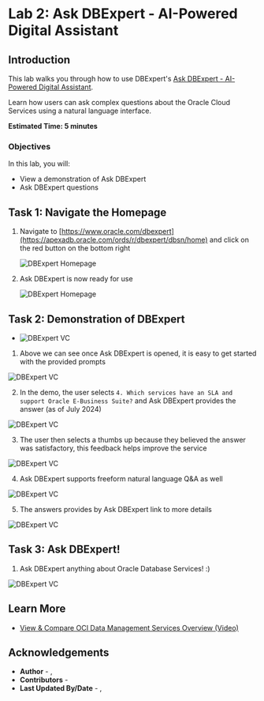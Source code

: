 # Lab 2: Ask DBExpert - AI-Powered Digital Assistant

## Introduction

This lab walks you through how to use DBExpert's [Ask DBExpert - AI-Powered Digital Assistant](https://apexadb.oracle.com/ords/r/dbexpert/dbsn/home). 

Learn how users can ask complex questions about the Oracle Cloud Services using a natural language interface.

**Estimated Time: 5 minutes**

### **Objectives**

In this lab, you will:
* View a demonstration of Ask DBExpert
* Ask DBExpert questions

## Task 1: Navigate the Homepage

1. Navigate to [https://www.oracle.com/dbexpert](https://apexadb.oracle.com/ords/r/dbexpert/dbsn/home) and click on the red button on the bottom right 

    ![DBExpert Homepage](./images/homepage_ai_sm.png "The DBExpert homepage with the digital assistant button highlighted.")

2. Ask DBExpert is now ready for use

    ![DBExpert Homepage](./images/homepage_ai_ex_sm.png "The DBExpert homepage with the digital assistant expanded for use.")

## Task 2: Demonstration of DBExpert

- ![DBExpert VC](./images/askdbexpert.gif "A GIF of using 'Ask DBExpert' prompts.")

1. Above we can see once Ask DBExpert is opened, it is easy to get started with the provided prompts

  ![DBExpert VC](./images/ai_prompts_sm.png "The 'Ask DBExpert' built in prompts.")

2. In the demo, the user selects `4. Which services have an SLA and support Oracle E-Business Suite?` and Ask DBExpert provides the answer (as of July 2024)

  ![DBExpert VC](./images/ai_a1_sm.png "The answer to an 'Ask DBExpert' prompt")

3. The user then selects a thumbs up because they believed the answer was satisfactory, this feedback helps improve the service

  ![DBExpert VC](./images/ai_f1_sm.png "Feedback to an 'Ask DBExpert' answer")

4. Ask DBExpert supports freeform natural language Q&A as well

  ![DBExpert VC](./images/ai_ff1_sm.png "Freeform question and response from 'Ask DBExpert'")

5. The answers provides by Ask DBExpert link to more details

  ![DBExpert VC](./images/ai_ffa1_sm.png "DBExpert responses could link to other webpages")

## Task 3: Ask DBExpert!

1. Ask DBExpert anything about Oracle Database Services! :)

  ![DBExpert VC](./images/ai_silly_sm.png "You can ask DBExpert anything! Give it a try!")

## Learn More

* [View & Compare OCI Data Management Services Overview (Video)](https://videohub.oracle.com/media/1_5a9man1g)

## Acknowledgements
* **Author** - [](var:author_names), [](var:group_name)
* **Contributors** -  [](var:contributors_names)
* **Last Updated By/Date** - [](var:author_names), [](var:last_updated)
